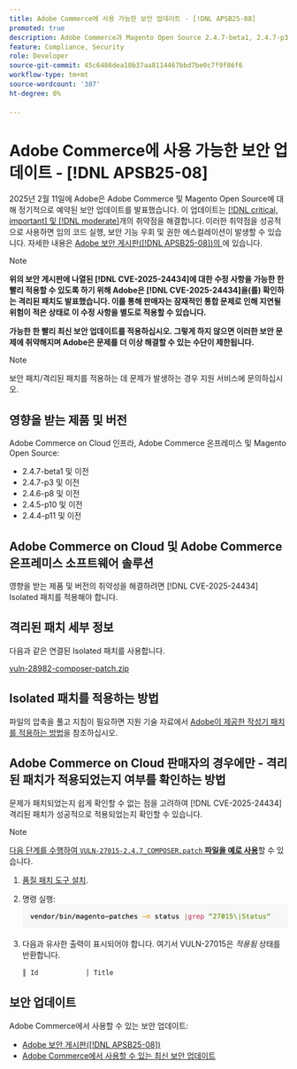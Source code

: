 ```yaml
---
title: Adobe Commerce에 사용 가능한 보안 업데이트 - [!DNL APSB25-08]
promoted: true
description: Adobe Commerce과 Magento Open Source 2.4.7-beta1, 2.4.7-p3, 2.4.6-p8, 2.4.5-p10, 2.4.4-p11 및 이전 버전에 대해  [!DNL critical, important, and moderate vulnerabilities] 수정할 격리된 패치를 적용합니다.
feature: Compliance, Security
role: Developer
source-git-commit: 45c6486dea10b37aa8114467bbd7be0c7f9f86f6
workflow-type: tm+mt
source-wordcount: '387'
ht-degree: 0%

---
```


# Adobe Commerce에 사용 가능한 보안 업데이트 - [!DNL APSB25-08]

2025년 2월 11일에 Adobe은 Adobe Commerce 및 Magento Open Source에 대해 정기적으로 예약된 보안 업데이트를 발표했습니다. 이 업데이트는 [[!DNL critical, important] 및 [!DNL moderate]](https://helpx.adobe.com/security/severity-ratings.html)개의 취약점을 해결합니다. 이러한 취약점을 성공적으로 사용하면 임의 코드 실행, 보안 기능 우회 및 권한 에스컬레이션이 발생할 수 있습니다. 자세한 내용은 [Adobe 보안 게시판([!DNL APSB25-08])의 ](https://helpx.adobe.com/security/products/magento/apsb25-08.html)에 있습니다.

>[!NOTE]
>
>**위의 보안 게시판에 나열된 [!DNL CVE-2025-24434]에 대한 수정 사항을 가능한 한 빨리 적용할 수 있도록 하기 위해 Adobe은 [!DNL CVE-2025-24434]을(를) 확인하는 격리된 패치도 발표했습니다. 이를 통해 판매자는 잠재적인 통합 문제로 인해 지연될 위험이 적은 상태로 이 수정 사항을 별도로 적용할 수 있습니다.**

**가능한 한 빨리 최신 보안 업데이트를 적용하십시오. 그렇게 하지 않으면 이러한 보안 문제에 취약해지며 Adobe은 문제를 더 이상 해결할 수 있는 수단이 제한됩니다.**

>[!NOTE]
>
>보안 패치/격리된 패치를 적용하는 데 문제가 발생하는 경우 지원 서비스에 문의하십시오.

## 영향을 받는 제품 및 버전

Adobe Commerce on Cloud 인프라, Adobe Commerce 온프레미스 및 Magento Open Source:

* 2.4.7-beta1 및 이전
* 2.4.7-p3 및 이전
* 2.4.6-p8 및 이전
* 2.4.5-p10 및 이전
* 2.4.4-p11 및 이전

## Adobe Commerce on Cloud 및 Adobe Commerce 온프레미스 소프트웨어 솔루션

영향을 받는 제품 및 버전의 취약성을 해결하려면 [!DNL CVE-2025-24434] Isolated 패치를 적용해야 합니다.

## 격리된 패치 세부 정보

다음과 같은 연결된 Isolated 패치를 사용합니다.

[vuln-28982-composer-patch.zip](assets/vuln-28982-composer-patch.zip)

## Isolated 패치를 적용하는 방법

파일의 압축을 풀고 지침이 필요하면 지원 기술 자료에서 [Adobe이 제공한 작성기 패치를 적용하는 방법](https://experienceleague.adobe.com/docs/commerce-knowledge-base/kb/how-to/how-to-apply-a-composer-patch-provided-by-magento.html)을 참조하십시오.

## Adobe Commerce on Cloud 판매자의 경우에만 - 격리된 패치가 적용되었는지 여부를 확인하는 방법

문제가 패치되었는지 쉽게 확인할 수 없는 점을 고려하여 [!DNL CVE-2025-24434] 격리된 패치가 성공적으로 적용되었는지 확인할 수 있습니다.

>[!NOTE]
>
><u>다음 단계를 수행하여 `VULN-27015-2.4.7_COMPOSER.patch` **파일을 예로 사용**</u>&#x200B;할 수 있습니다.

1. [품질 패치 도구 설치](https://experienceleague.adobe.com/docs/commerce-operations/tools/quality-patches-tool/usage.html).
1. 명령 실행: <br>
   ![cve-2024-34102-tell-if-patch-applied-code](assets/cve-2024-34102-tell-if-patch-applied-code.png)
1. 다음과 유사한 출력이 표시되어야 합니다. 여기서 VULN-27015은 *적용됨* 상태를 반환합니다.

   ```bash
   ║ Id            │ Title                                                        │ Category        │ Origin                 │ Status      │ Details                                          ║ ║ N/A           │ ../m2-hotfixes/VULN-27015-2.4.7_COMPOSER_patch.patch      │ Other           │ Local                  │ Applied     │ Patch type: Custom                                
   ```

<!-- For Step 2:
     ```bash
    vendor/bin/magento-patches -n status |grep "27015\|Status"
     ```
-->

## 보안 업데이트

Adobe Commerce에서 사용할 수 있는 보안 업데이트:

* [Adobe 보안 게시판([!DNL APSB25-08])](https://helpx.adobe.com/security/products/magento/apsb25-08.html)
* [Adobe Commerce에서 사용할 수 있는 최신 보안 업데이트](https://helpx.adobe.com/security/products/magento.html)
